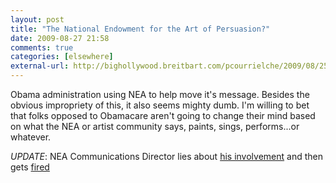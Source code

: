 ```yaml
---
layout: post  
title: "The National Endowment for the Art of Persuasion?"  
date: 2009-08-27 21:58  
comments: true  
categories: [elsewhere]
external-url: http://bighollywood.breitbart.com/pcourrielche/2009/08/25/the-national-endowment-for-the-art-of-persuasion-patrick-courrielche/  
---
```


Obama administration using NEA to help move it's message. Besides the obvious impropriety of this, it also seems mighty dumb. I'm willing to bet that folks opposed to Obamacare aren't going to change their mind based on what the NEA or artist community says, paints, sings, performs...or whatever.  

_UPDATE_: NEA Communications Director lies about [his involvement][1] and then gets [fired][2]

   [1]: http://bighollywood.breitbart.com/pcourrielche/2009/08/31/contradictions-are-revealing-politicizing-the-nea/#more-214754
   [2]: http://bighollywood.breitbart.com/pcourrielche/2009/09/10/the-public-deserves-answers-from-the-nea/
